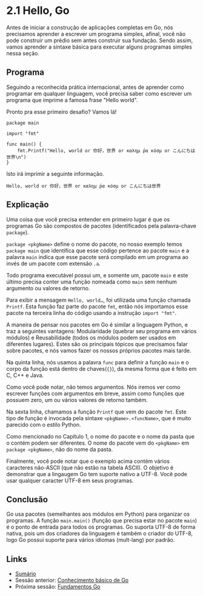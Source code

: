# 2.1 Hello, Go

Antes de iniciar a construção de aplicações completas em Go, nós precisamos aprender a escrever um programa simples, afinal, você não pode construir um prédio sem antes construir sua fundação. Sendo assim, vamos aprender a sintaxe básica para executar alguns programas simples nessa seção.

## Programa

Seguindo a reconhecida prática internacional, antes de aprender como programar em qualquer linguagem, você precisa saber como escrever um programa que imprime a famosa frase "Hello world".

Pronto pra esse primeiro desafio? Vamos lá!

	package main

	import "fmt"

	func main() {
		fmt.Printf("Hello, world or 你好，世界 or καλημ ́ρα κóσμ or こんにちは世界\n")
	}

Isto irá imprimir a seguinte informação.

	Hello, world or 你好，世界 or καλημ ́ρα κóσμ or こんにちは世界

## Explicação

Uma coisa que você precisa entender em primeiro lugar é que os programas Go são compostos de pacotes (identificados pela palavra-chave `package`).

`package <pkgName>` define o nome do pacote, no nosso exemplo temos `package main` que identifica que esse código pertence ao pacote `main` e a palavra `main` indica que esse pacote será compilado em um programa ao invés de um pacote com extensão `.a`.

Todo programa executável possui um, e somente um, pacote `main` e este último precisa conter uma função nomeada como `main` sem nenhum argumento ou valores de retorno.

Para exibir a mensagem `Hello, world…`, foi utilizada uma função chamada `Printf`. Esta função faz parte do pacote `fmt`, então nós importamos esse pacote na terceira linha do código usando a instrução `import "fmt"`.

A maneira de pensar nos pacotes em Go é similar a linguagem Python, e traz a seguintes vantagens: Modularidade (quebrar seu programa em vários módulos) e Reusabilidade (todos os módulos podem ser usados em diferentes lugares). Estes são os principais tópicos que precisamos falar sobre pacotes, e nós vamos fazer os nossos próprios pacotes mais tarde.

Na quinta linha, nós usamos a palavra `func` para definir a função `main` e o corpo da função está dentro de chaves(`{}`), da mesma forma que é feito em C, C++ e Java.

Como você pode notar, não temos argumentos. Nós iremos ver como escrever funções com argumentos em breve, assim como funções que possuem zero, um ou vários valores de retorno também.

Na sexta linha, chamamos a função `Printf` que vem do pacote `fmt`. Este tipo de função é invocada pela sintaxe `<pkgName>.<funcName>`, que é muito parecido com o estilo Python.

Como mencionado no Capítulo 1, o nome do pacote e o nome da pasta que o contém podem ser diferentes. O nome do pacote vem do `<pkgName>` em `package <pkgName>`, não do nome da pasta.

Finalmente, você pode notar que o exemplo acima contém vários caracteres não-ASCII (que não estão na tabela ASCII). O objetivo é demonstrar que a lingaugem Go tem suporte nativo a UTF-8. Você pode usar qualquer caracter UTF-8 em seus programas.

## Conclusão

Go usa pacotes (semelhantes aos módulos em Python) para organizar os programas. A função `main.main()` (função que precisa estar no pacote `main`) é o ponto de entrada para todos os programas. Go suporta UTF-8 de forma nativa, pois um dos criadores da linguagem é também o criador do UTF-8, logo Go possui suporte para vários idiomas (mult-lang) por padrão.

## Links

- [Sumário](preface.md)
- Sessão anterior: [Conhecimento básico de Go](02.0.md)
- Próxima sessão: [Fundamentos Go](02.2.md)
